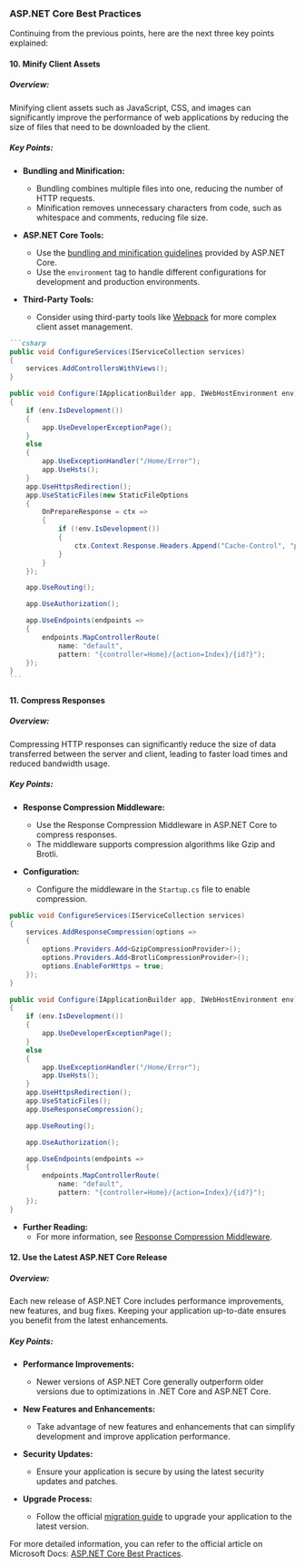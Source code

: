 ### ASP.NET Core Best Practices

Continuing from the previous points, here are the next three key points explained:

#### 10. Minify Client Assets

##### Overview:
Minifying client assets such as JavaScript, CSS, and images can significantly improve the performance of web applications by reducing the size of files that need to be downloaded by the client.

##### Key Points:
- **Bundling and Minification:**
  - Bundling combines multiple files into one, reducing the number of HTTP requests.
  - Minification removes unnecessary characters from code, such as whitespace and comments, reducing file size.

- **ASP.NET Core Tools:**
  - Use the [bundling and minification guidelines](https://docs.microsoft.com/en-us/aspnet/core/client-side/bundling-and-minification) provided by ASP.NET Core.
  - Use the `environment` tag to handle different configurations for development and production environments.

- **Third-Party Tools:**
  - Consider using third-party tools like [Webpack](https://webpack.js.org/) for more complex client asset management.

````markdown name=BundlingAndMinification.md
```csharp
public void ConfigureServices(IServiceCollection services)
{
    services.AddControllersWithViews();
}

public void Configure(IApplicationBuilder app, IWebHostEnvironment env)
{
    if (env.IsDevelopment())
    {
        app.UseDeveloperExceptionPage();
    }
    else
    {
        app.UseExceptionHandler("/Home/Error");
        app.UseHsts();
    }
    app.UseHttpsRedirection();
    app.UseStaticFiles(new StaticFileOptions
    {
        OnPrepareResponse = ctx =>
        {
            if (!env.IsDevelopment())
            {
                ctx.Context.Response.Headers.Append("Cache-Control", "public,max-age=600");
            }
        }
    });

    app.UseRouting();

    app.UseAuthorization();

    app.UseEndpoints(endpoints =>
    {
        endpoints.MapControllerRoute(
            name: "default",
            pattern: "{controller=Home}/{action=Index}/{id?}");
    });
}
```
````

#### 11. Compress Responses

##### Overview:
Compressing HTTP responses can significantly reduce the size of data transferred between the server and client, leading to faster load times and reduced bandwidth usage.

##### Key Points:
- **Response Compression Middleware:**
  - Use the Response Compression Middleware in ASP.NET Core to compress responses.
  - The middleware supports compression algorithms like Gzip and Brotli.

- **Configuration:**
  - Configure the middleware in the `Startup.cs` file to enable compression.

```csharp name=Startup.cs
public void ConfigureServices(IServiceCollection services)
{
    services.AddResponseCompression(options =>
    {
        options.Providers.Add<GzipCompressionProvider>();
        options.Providers.Add<BrotliCompressionProvider>();
        options.EnableForHttps = true;
    });
}

public void Configure(IApplicationBuilder app, IWebHostEnvironment env)
{
    if (env.IsDevelopment())
    {
        app.UseDeveloperExceptionPage();
    }
    else
    {
        app.UseExceptionHandler("/Home/Error");
        app.UseHsts();
    }
    app.UseHttpsRedirection();
    app.UseStaticFiles();
    app.UseResponseCompression();

    app.UseRouting();

    app.UseAuthorization();

    app.UseEndpoints(endpoints =>
    {
        endpoints.MapControllerRoute(
            name: "default",
            pattern: "{controller=Home}/{action=Index}/{id?}");
    });
}
```

- **Further Reading:**
  - For more information, see [Response Compression Middleware](https://docs.microsoft.com/en-us/aspnet/core/performance/response-compression).

#### 12. Use the Latest ASP.NET Core Release

##### Overview:
Each new release of ASP.NET Core includes performance improvements, new features, and bug fixes. Keeping your application up-to-date ensures you benefit from the latest enhancements.

##### Key Points:
- **Performance Improvements:**
  - Newer versions of ASP.NET Core generally outperform older versions due to optimizations in .NET Core and ASP.NET Core.

- **New Features and Enhancements:**
  - Take advantage of new features and enhancements that can simplify development and improve application performance.

- **Security Updates:**
  - Ensure your application is secure by using the latest security updates and patches.

- **Upgrade Process:**
  - Follow the official [migration guide](https://docs.microsoft.com/en-us/aspnet/core/migration/proper-migration-path) to upgrade your application to the latest version.

For more detailed information, you can refer to the official article on Microsoft Docs: [ASP.NET Core Best Practices](https://docs.microsoft.com/en-us/aspnet/core/fundamentals/best-practices).
